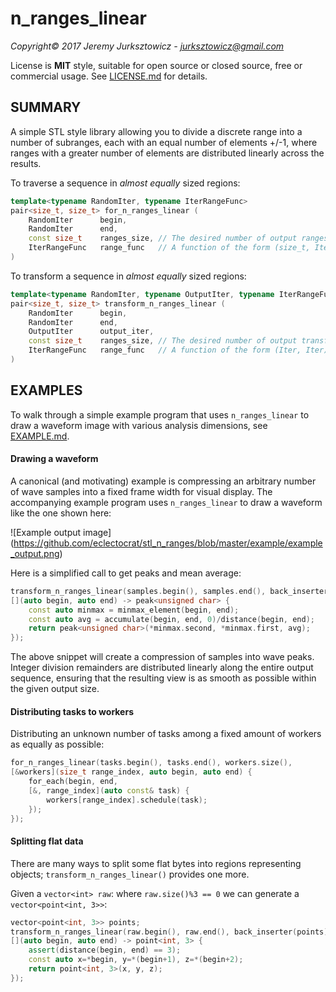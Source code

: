 
# n_ranges_linear

*Copyright© 2017 Jeremy Jurksztowicz - jurksztowicz@gmail.com*

License is **MIT** style, suitable for open source or closed source, free or commercial usage. See [LICENSE.md](LICENSE.md) for details.

## SUMMARY

A simple STL style library allowing you to divide a discrete range into a number of subranges, each with an equal number of elements +/-1, where ranges with a greater number of elements are distributed linearly across the results.

To traverse a sequence in *almost equally* sized regions:

```c++
template<typename RandomIter, typename IterRangeFunc>
pair<size_t, size_t> for_n_ranges_linear (
    RandomIter      begin,
    RandomIter      end,
    const size_t    ranges_size, // The desired number of output ranges
    IterRangeFunc   range_func   // A function of the form (size_t, Iter, Iter)
)
```

To transform a sequence in *almost equally* sized regions:

```c++
template<typename RandomIter, typename OutputIter, typename IterRangeFunc>
pair<size_t, size_t> transform_n_ranges_linear (
    RandomIter      begin,
    RandomIter      end,
    OutputIter      output_iter,
    const size_t    ranges_size, // The desired number of output transformations
    IterRangeFunc   range_func   // A function of the form (Iter, Iter) -> T
)
```

## EXAMPLES

To walk through a simple example program that uses `n_ranges_linear` to draw a waveform image with various analysis dimensions, see [EXAMPLE.md](example/EXAMPLE.md).

#### Drawing a waveform

A canonical (and motivating) example is compressing an arbitrary number of wave samples into a fixed frame width for visual display. The accompanying example program uses `n_ranges_linear` to draw a waveform like the one shown here:

![Example output image]
(https://github.com/eclectocrat/stl_n_ranges/blob/master/example/example_output.png)

Here is a simplified call to get peaks and mean average:

```c++
transform_n_ranges_linear(samples.begin(), samples.end(), back_inserter(peaks), window_width,
[](auto begin, auto end) -> peak<unsigned char> {
    const auto minmax = minmax_element(begin, end);
    const auto avg = accumulate(begin, end, 0)/distance(begin, end);
    return peak<unsigned char>(*minmax.second, *minmax.first, avg);
});
```

The above snippet will create a compression of samples into wave peaks. Integer division remainders are distributed linearly along the entire output sequence, ensuring that the resulting view is as smooth as possible within the given output size.


#### Distributing tasks to workers

Distributing an unknown number of tasks among a fixed amount of workers as equally as possible:

```c++
for_n_ranges_linear(tasks.begin(), tasks.end(), workers.size(),
[&workers](size_t range_index, auto begin, auto end) {
    for_each(begin, end,
    [&, range_index](auto const& task) {
        workers[range_index].schedule(task);
    });
});
```

#### Splitting flat data

There are many ways to split some flat bytes into regions representing objects; `transform_n_ranges_linear()` provides one more.

Given a `vector<int> raw`: where `raw.size()%3 == 0` we can generate a `vector<point<int, 3>>`:

```c++
vector<point<int, 3>> points;
transform_n_ranges_linear(raw.begin(), raw.end(), back_inserter(points), raw.size()/3,
[](auto begin, auto end) -> point<int, 3> {
    assert(distance(begin, end) == 3);
    const auto x=*begin, y=*(begin+1), z=*(begin+2);
    return point<int, 3>(x, y, z);
});
```
